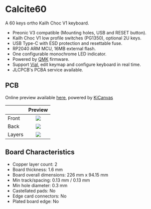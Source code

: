 # Calcite60

A 60 keys ortho Kailh Choc V1 keyboard.

- Preonic V3 compatible (Mounting holes, USB and RESET button).
- Kailh Choc V1 low profile switches (PG1350), optional 2U keys.
- USB Type-C with ESD protection and resettable fuse.
- RP2040 ARM MCU, 16MB external flash.
- One configurable monochrome LED indicator.
- Powered by [QMK](https://github.com/qmk/qmk_firmware) firmware.
- Support [Vial](https://get.vial.today), edit keymap and configure keyboard in real time.
- JLCPCB's PCBA service available.

## PCB

Online preview available [here](https://kicanvas.org/?github=https%3A%2F%2Fgithub.com%2Fsiderakb%2Fcalcite%2Ftree%2Fmain%2FCalcite60%2Fpcb), powered by [KiCanvas](https://kicanvas.org/)

|        |               Preview                |
| ------ | :----------------------------------: |
| Front  | ![](https://i.imgur.com/AOvkrIk.png) |
| Back   | ![](https://i.imgur.com/M2StzmG.png) |
| Layers | ![](https://i.imgur.com/xJO9YGT.png) |

## Board Characteristics

- Copper layer count: 2
- Board thickness: 1.6 mm
- Board overall dimensions: 226 mm x 94.15 mm
- Min track/spacing: 0.13 mm / 0.13 mm
- Min hole diameter: 0.3 mm
- Castellated pads: No
- Edge card connectors: No
- Plated board edge: No
